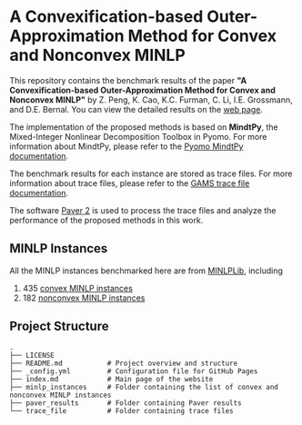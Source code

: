 # A Convexification-based Outer-Approximation Method for Convex and Nonconvex MINLP

This repository contains the benchmark results of the paper **"A Convexification-based Outer-Approximation Method for Convex and Nonconvex MINLP"** by Z. Peng, K. Cao, K.C. Furman, C. Li, I.E. Grossmann, and D.E. Bernal. You can view the detailed results on the [web page](https://secquoia.github.io/Convexification-based-OA-Benchmark/).

The implementation of the proposed methods is based on **MindtPy**, the Mixed-Integer Nonlinear Decomposition Toolbox in Pyomo. For more information about MindtPy, please refer to the [Pyomo MindtPy documentation](https://pyomo.readthedocs.io/en/stable/contributed_packages/mindtpy.html).

The benchmark results for each instance are stored as trace files. For more information about trace files, please refer to the [GAMS trace file documentation](https://www.gams.com/latest/docs/UG_SolverUsage.html#UG_SolverUsage_TraceFile).

The software [Paver 2](https://github.com/coin-or/Paver) is used to process the trace files and analyze the performance of the proposed methods in this work.

## MINLP Instances

All the MINLP instances benchmarked here are from [MINLPLib](http://minlplib.org), including

1. 435 [convex MINLP instances](https://github.com/SECQUOIA/Convexification-based-OA-Benchmark/minlp_instances/convex_instances.txt)
2. 182 [nonconvex MINLP instances](https://github.com/SECQUOIA/Convexification-based-OA-Benchmark/minlp_instances/nonconvex_instances.txt)

## Project Structure

```plaintext
.
├── LICENSE
├── README.md           # Project overview and structure
├── _config.yml         # Configuration file for GitHub Pages
├── index.md            # Main page of the website
├── minlp_instances     # Folder containing the list of convex and nonconvex MINLP instances
├── paver_results       # Folder containing Paver results
└── trace_file          # Folder containing trace files
```
